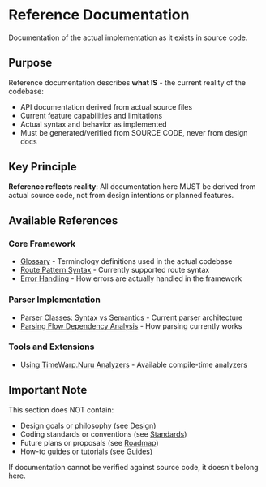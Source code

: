 # Reference Documentation

Documentation of the actual implementation as it exists in source code.

## Purpose

Reference documentation describes **what IS** - the current reality of the codebase:
- API documentation derived from actual source files
- Current feature capabilities and limitations
- Actual syntax and behavior as implemented
- Must be generated/verified from SOURCE CODE, never from design docs

## Key Principle

**Reference reflects reality**: All documentation here MUST be derived from actual source code, not from design intentions or planned features.

## Available References

### Core Framework
- [Glossary](glossary.md) - Terminology definitions used in the actual codebase
- [Route Pattern Syntax](RoutePatternSyntax.md) - Currently supported route syntax
- [Error Handling](error-handling.md) - How errors are actually handled in the framework

### Parser Implementation
- [Parser Classes: Syntax vs Semantics](ParserClassesSyntaxVsSemantics.md) - Current parser architecture
- [Parsing Flow Dependency Analysis](ParsingFlowDependencyAnalysis.md) - How parsing currently works

### Tools and Extensions
- [Using TimeWarp.Nuru Analyzers](UsingAnalyzers.md) - Available compile-time analyzers

## Important Note

This section does NOT contain:
- Design goals or philosophy (see [Design](../design/))
- Coding standards or conventions (see [Standards](../standards/))
- Future plans or proposals (see [Roadmap](../roadmap/))
- How-to guides or tutorials (see [Guides](../guides/))

If documentation cannot be verified against source code, it doesn't belong here.
